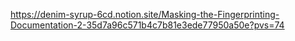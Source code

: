 https://denim-syrup-6cd.notion.site/Masking-the-Fingerprinting-Documentation-2-35d7a96c571b4c7b81e3ede77950a50e?pvs=74
 
